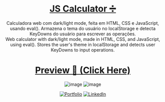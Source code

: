 <div align="center">

  # [JS Calculator ➗](https://samubarreto.github.io/js-calculator/)
  Calculadora web com dark/light mode, feita em HTML, CSS e JavaScript, usando eval(). Armazena o tema do usuário no localStorage e detecta KeyDowns do usuário para escrever as operações.<br>
  Web calculator with dark/light mode, made in HTML, CSS, and JavaScript, using eval(). Stores the user's theme in localStorage and detects user KeyDowns to input operations.<br>
  
  # [Preview 👀 (Click Here)](https://samubarreto.github.io/js-calculator/)
  ![image](https://github.com/samubarreto/js-calculator/assets/70921394/3be9e03a-16e3-492e-b986-a62775c6268d)
  ![image](https://github.com/samubarreto/js-calculator/assets/70921394/c86b93cf-aa7a-44dc-8415-797dd160f9cc)

  [![Portfolio](https://img.shields.io/badge/Portfolio-255E63?style=for-the-badge&logo=About.me&logoColor=white)](https://samubarreto.github.io/Portfolio/)
  [![LinkedIn](https://img.shields.io/badge/linkedin-%230077B5.svg?style=for-the-badge&logo=linkedin&logoColor=white)](https://www.linkedin.com/in/samubrreto/)<br>

</div>
